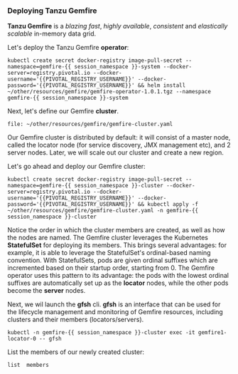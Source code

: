 
### Deploying Tanzu Gemfire

**Tanzu Gemfire** is a _blazing fast_, _highly available_, _consistent_ and _elastically scalable_ in-memory data grid.

Let's deploy the Tanzu Gemfire **operator**:

```execute
kubectl create secret docker-registry image-pull-secret --namespace=gemfire-{{ session_namespace }}-system --docker-server=registry.pivotal.io --docker-username='{{PIVOTAL_REGISTRY_USERNAME}}' --docker-password='{{PIVOTAL_REGISTRY_USERNAME}}' && helm install ~/other/resources/gemfire/gemfire-operator-1.0.1.tgz --namespace gemfire-{{ session_namespace }}-system
```

Next, let's define our Gemfire **cluster**. 
```editor:open-file
file: ~/other/resources/gemfire/gemfire-cluster.yaml
```

Our Gemfire cluster is distributed by default: it will consist of a master node, called the locator node (for service discovery, JMX management etc), and 2 server nodes. Later, we will scale out our cluster and create a new region.

Let's go ahead and deploy our Gemfire cluster:
```execute
kubectl create secret docker-registry image-pull-secret --namespace=gemfire-{{ session_namespace }}-cluster --docker-server=registry.pivotal.io --docker-username='{{PIVOTAL_REGISTRY_USERNAME}}' --docker-password='{{PIVOTAL_REGISTRY_USERNAME}}' && kubectl apply -f ~/other/resources/gemfire/gemfire-cluster.yaml -n gemfire-{{ session_namespace }}-cluster
```

Notice the order in which the cluster members are created, as well as how the nodes are named. The Gemfire cluster leverages the Kubernetes **StatefulSet** for deploying its members. This brings several advantages: for example, it is able to leverage the StatefulSet's ordinal-based naming convention. With StatefulSets, pods are given ordinal suffixes which are incremented based on their startup order, starting from 0. The Gemfire operator uses this pattern to its advantage: the pods with the lowest ordinal suffixes are automatically set up as the **locator** nodes, while the other pods become the **server** nodes. 

Next, we wil launch the **gfsh** cli. **gfsh** is an interface that can be used for the lifecycle management and monitoring of Gemfire resources, including clusters and their members (locators/servers).
```execute
kubectl -n gemfire-{{ session_namespace }}-cluster exec -it gemfire1-locator-0 -- gfsh
```

List the members of our newly created cluster:
```execute
list  members
```